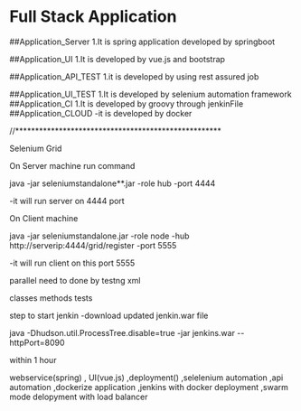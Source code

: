 # Full Stack Application
##Application_Server
1.It is spring application developed by springboot 

##Application_UI
1.It is developed by vue.js and bootstrap 

##Application_API_TEST
1.it is developed by using rest assured job 

##Application_UI_TEST
1.It is developed by selenium automation framework 
##Application_CI
1.It is developed by groovy through jenkinFile 
##Application_CLOUD
-it is developed by docker 


//****************************************************

Selenium Grid

On Server machine run command 

java -jar seleniumstandalone**.jar -role hub -port 4444

-it will run server on 4444 port 

On Client machine 

java -jar seleniumstandalone.jar -role node -hub http://serverip:4444/grid/register -port 5555

-it will run client on this port 5555


parallel need to done by testng xml 


classes
methods
tests



step to start jenkin 
-download updated jenkin.war file 
 
 
 java -Dhudson.util.ProcessTree.disable=true -jar jenkins.war --httpPort=8090 


within 1 hour

  webservice(spring)
 , UI(vue.js)
  ,deployment()
  ,selelenium automation
  ,api automation 
  ,dockerize application
  ,jenkins with docker deployment 
  ,swarm mode delopyment with load balancer
